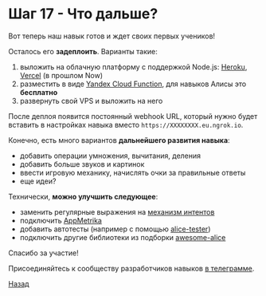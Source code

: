 # Шаг 17 - Что дальше?

Вот теперь наш навык готов и ждет своих первых учеников!

Осталось его **задеплоить**. Варианты такие:
1. выложить на облачную платформу с поддержкой Node.js: [Heroku](https://www.heroku.com/), [Vercel](https://vercel.com/) (в прошлом Now) 
2. разместить в виде [Yandex Cloud Function](https://cloud.yandex.ru/docs/functions/), для навыков Алисы это **бесплатно**
3. развернуть свой VPS и выложить на него   

После деплоя появится постоянный webhook URL, который нужно будет вставить в настройках навыка вместо `https://XXXXXXXX.eu.ngrok.io`.
 
Конечно, есть много вариантов **дальнейшего развития навыка**:
- добавить операции умножения, вычитания, деления
- добавить больше звуков и картинок
- ввести игровую механику, начислять очки за правильные ответы
- еще идеи?

Технически, **можно улучшить следующее**:
- заменить регулярные выражения на [механизм интентов](https://yandex.ru/dev/dialogs/alice/doc/nlu-docpage/)
- подключить [AppMetrika](https://yandex.ru/dev/dialogs/alice/doc/appmetrica-docpage/)
- добавить автотесты (например с помощью [alice-tester](https://github.com/vitalets/alice-tester))
- подключить другие библиотеки из подборки [awesome-alice](https://github.com/sameoldmadness/awesome-alice)

Спасибо за участие!

Присоединяйтесь к сообществу разработчиков навыков [в телеграмме](https://t.me/yadialogschat).

[Назад][prev]

[prev]: https://github.com/vitalets/alice-workshop/tree/step16
